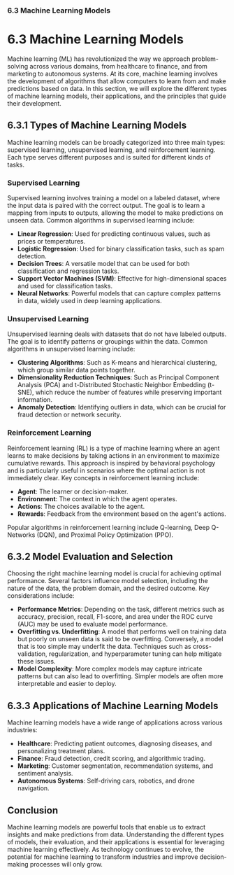 ### 6.3 Machine Learning Models

# 6.3 Machine Learning Models

Machine learning (ML) has revolutionized the way we approach problem-solving across various domains, from healthcare to finance, and from marketing to autonomous systems. At its core, machine learning involves the development of algorithms that allow computers to learn from and make predictions based on data. In this section, we will explore the different types of machine learning models, their applications, and the principles that guide their development.

## 6.3.1 Types of Machine Learning Models

Machine learning models can be broadly categorized into three main types: supervised learning, unsupervised learning, and reinforcement learning. Each type serves different purposes and is suited for different kinds of tasks.

### Supervised Learning

Supervised learning involves training a model on a labeled dataset, where the input data is paired with the correct output. The goal is to learn a mapping from inputs to outputs, allowing the model to make predictions on unseen data. Common algorithms in supervised learning include:

- **Linear Regression**: Used for predicting continuous values, such as prices or temperatures.
- **Logistic Regression**: Used for binary classification tasks, such as spam detection.
- **Decision Trees**: A versatile model that can be used for both classification and regression tasks.
- **Support Vector Machines (SVM)**: Effective for high-dimensional spaces and used for classification tasks.
- **Neural Networks**: Powerful models that can capture complex patterns in data, widely used in deep learning applications.

### Unsupervised Learning

Unsupervised learning deals with datasets that do not have labeled outputs. The goal is to identify patterns or groupings within the data. Common algorithms in unsupervised learning include:

- **Clustering Algorithms**: Such as K-means and hierarchical clustering, which group similar data points together.
- **Dimensionality Reduction Techniques**: Such as Principal Component Analysis (PCA) and t-Distributed Stochastic Neighbor Embedding (t-SNE), which reduce the number of features while preserving important information.
- **Anomaly Detection**: Identifying outliers in data, which can be crucial for fraud detection or network security.

### Reinforcement Learning

Reinforcement learning (RL) is a type of machine learning where an agent learns to make decisions by taking actions in an environment to maximize cumulative rewards. This approach is inspired by behavioral psychology and is particularly useful in scenarios where the optimal action is not immediately clear. Key concepts in reinforcement learning include:

- **Agent**: The learner or decision-maker.
- **Environment**: The context in which the agent operates.
- **Actions**: The choices available to the agent.
- **Rewards**: Feedback from the environment based on the agent's actions.

Popular algorithms in reinforcement learning include Q-learning, Deep Q-Networks (DQN), and Proximal Policy Optimization (PPO).

## 6.3.2 Model Evaluation and Selection

Choosing the right machine learning model is crucial for achieving optimal performance. Several factors influence model selection, including the nature of the data, the problem domain, and the desired outcome. Key considerations include:

- **Performance Metrics**: Depending on the task, different metrics such as accuracy, precision, recall, F1-score, and area under the ROC curve (AUC) may be used to evaluate model performance.
- **Overfitting vs. Underfitting**: A model that performs well on training data but poorly on unseen data is said to be overfitting. Conversely, a model that is too simple may underfit the data. Techniques such as cross-validation, regularization, and hyperparameter tuning can help mitigate these issues.
- **Model Complexity**: More complex models may capture intricate patterns but can also lead to overfitting. Simpler models are often more interpretable and easier to deploy.

## 6.3.3 Applications of Machine Learning Models

Machine learning models have a wide range of applications across various industries:

- **Healthcare**: Predicting patient outcomes, diagnosing diseases, and personalizing treatment plans.
- **Finance**: Fraud detection, credit scoring, and algorithmic trading.
- **Marketing**: Customer segmentation, recommendation systems, and sentiment analysis.
- **Autonomous Systems**: Self-driving cars, robotics, and drone navigation.

## Conclusion

Machine learning models are powerful tools that enable us to extract insights and make predictions from data. Understanding the different types of models, their evaluation, and their applications is essential for leveraging machine learning effectively. As technology continues to evolve, the potential for machine learning to transform industries and improve decision-making processes will only grow.